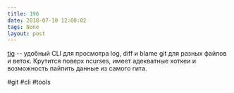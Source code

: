 ```yaml
---
title: 196
date: 2018-07-10 12:00:02
tags: None
layout: post
---
```


[tig](https://github.com/jonas/tig) -- удобный CLI для просмотра log, diff и blame git для разных файлов и веток. Крутится поверх ncurses, имеет адекватные хоткеи и возможность пайпить данные из самого гита.

#git #cli #tools
